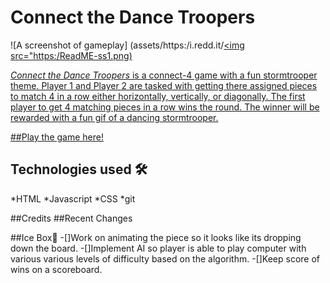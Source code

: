 # Connect the Dance Troopers
![A screenshot of gameplay] (assets/https:/i.redd.it/<a href="https:/imgur.com/CJjeGWS"><img src="https:/ReadME-ss1.png)

*Connect the Dance Troopers* is a connect-4 game with a fun stormtrooper theme. Player 1 and Player 2 are tasked with getting there assigned pieces to match 4 in a row either horizontally, vertically, or diagonally. The first player to get 4 matching pieces in a row wins the round. The winner will be rewarded with a fun gif of a dancing stormtrooper. 



##[Play the game here!](https://connect-4-unit-1.netlify.app/)


## Technologies used 🛠️
*HTML
*Javascript
*CSS
*git

##Credits
##Recent Changes


##Ice Box🧊
-[]Work on animating the piece so it looks like its dropping down the board.
-[]Implement AI so player is able to play computer with various various levels of difficulty based on the algorithm.
-[]Keep score of wins on a scoreboard.